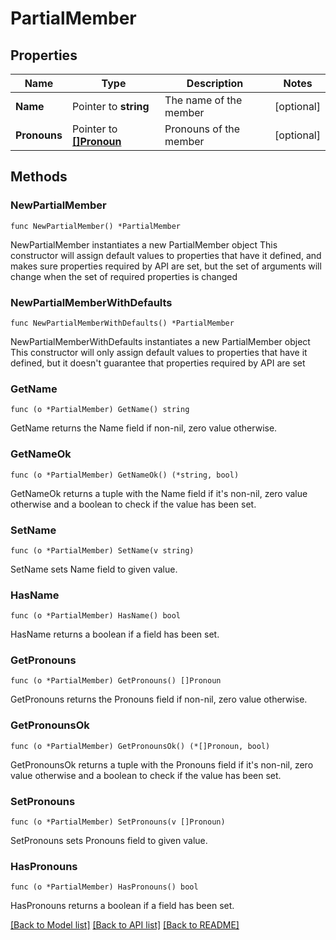 # PartialMember

## Properties

Name | Type | Description | Notes
------------ | ------------- | ------------- | -------------
**Name** | Pointer to **string** | The name of the member | [optional] 
**Pronouns** | Pointer to [**[]Pronoun**](Pronoun.md) | Pronouns of the member | [optional] 

## Methods

### NewPartialMember

`func NewPartialMember() *PartialMember`

NewPartialMember instantiates a new PartialMember object
This constructor will assign default values to properties that have it defined,
and makes sure properties required by API are set, but the set of arguments
will change when the set of required properties is changed

### NewPartialMemberWithDefaults

`func NewPartialMemberWithDefaults() *PartialMember`

NewPartialMemberWithDefaults instantiates a new PartialMember object
This constructor will only assign default values to properties that have it defined,
but it doesn't guarantee that properties required by API are set

### GetName

`func (o *PartialMember) GetName() string`

GetName returns the Name field if non-nil, zero value otherwise.

### GetNameOk

`func (o *PartialMember) GetNameOk() (*string, bool)`

GetNameOk returns a tuple with the Name field if it's non-nil, zero value otherwise
and a boolean to check if the value has been set.

### SetName

`func (o *PartialMember) SetName(v string)`

SetName sets Name field to given value.

### HasName

`func (o *PartialMember) HasName() bool`

HasName returns a boolean if a field has been set.

### GetPronouns

`func (o *PartialMember) GetPronouns() []Pronoun`

GetPronouns returns the Pronouns field if non-nil, zero value otherwise.

### GetPronounsOk

`func (o *PartialMember) GetPronounsOk() (*[]Pronoun, bool)`

GetPronounsOk returns a tuple with the Pronouns field if it's non-nil, zero value otherwise
and a boolean to check if the value has been set.

### SetPronouns

`func (o *PartialMember) SetPronouns(v []Pronoun)`

SetPronouns sets Pronouns field to given value.

### HasPronouns

`func (o *PartialMember) HasPronouns() bool`

HasPronouns returns a boolean if a field has been set.


[[Back to Model list]](../README.md#documentation-for-models) [[Back to API list]](../README.md#documentation-for-api-endpoints) [[Back to README]](../README.md)



